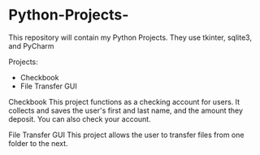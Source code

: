 # Python-Projects-
This repository will contain my Python Projects. They use tkinter, sqlite3, and PyCharm 


Projects: 
- Checkbook
- File Transfer GUI 


Checkbook
  This project functions as a checking account for users. It collects and saves the user's 
  first and last name, and the amount they deposit. You can also check your account. 
  
File Transfer GUI
  This project allows the user to transfer files from one folder to the next. 
  


